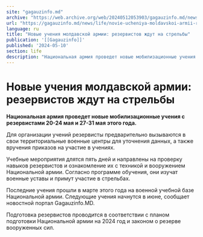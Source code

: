 ```yaml
---
site: "gagauzinfo.md"
archive: "https://web.archive.org/web/20240512053903/gagauzinfo.md/news/life/novie-ucheniya-moldavskoi-armii-rezervistov-zhdut-na-strelbi"
url: "https://gagauzinfo.md/news/life/novie-ucheniya-moldavskoi-armii-rezervistov-zhdut-na-strelbi"
language: ru
title: "Новые учения молдавской армии: резервистов ждут на стрельбы"
publication: '[[Gagauzinfo]]'
published: '2024-05-10'
section: life
description: "Национальная армия проведет новые мобилизационные учения с резервистами 20-24 мая и 27-31 мая этого года."
---
```


# Новые учения молдавской армии: резервистов ждут на стрельбы

**Национальная армия проведет новые мобилизационные учения с резервистами 20-24 мая и 27-31 мая этого года.**

Для организации учений резервисты предварительно вызываются в свои территориальные военные центры для уточнения данных, а также вручения приказов на участие в учениях.

Учебные мероприятия длятся пять дней и направлены на проверку навыков резервистов и ознакомление их с техникой и вооружением Национальной армии. Согласно программе обучения, они изучат военные уставы и примут участие в стрельбах.

Последние учения прошли в марте этого года на военной учебной базе Национальной армии. Следующие учения начнутся в июне, сообщает новостной портал Gagauzinfo.MD.

Подготовка резервистов проводится в соответствии с планом подготовки Национальной армии на 2024 год и законом о резерве вооруженных сил.